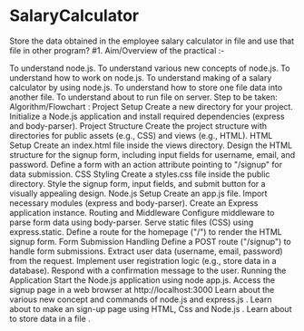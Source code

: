# SalaryCalculator
Store the data obtained in the employee salary calculator in file and use that file in other program?
#1. Aim/Overview of the practical :-

To understand node.js.
To understand various new concepts of node.js.
To understand how to work on node.js.
To understand making of a salary calculator by using node.js.
To understand how to store one file data into another file.
To understand about to run file on server.
Step to be taken:
Algorithm/Flowchart :
Project Setup
Create a new directory for your project.
Initialize a Node.js application and install required dependencies (express and body-parser).
Project Structure
Create the project structure with directories for public assets (e.g., CSS) and views (e.g., HTML).
HTML Setup
Create an index.html file inside the views directory.
Design the HTML structure for the signup form, including input fields for username, email, and password.
Define a form with an action attribute pointing to "/signup" for data submission.
CSS Styling
Create a styles.css file inside the public directory.
Style the signup form, input fields, and submit button for a visually appealing design.
Node.js Setup
Create an app.js file.
Import necessary modules (express and body-parser).
Create an Express application instance.
Routing and Middleware
Configure middleware to parse form data using body-parser.
Serve static files (CSS) using express.static.
Define a route for the homepage ("/") to render the HTML signup form.
Form Submission Handling
Define a POST route ("/signup") to handle form submissions.
Extract user data (username, email, password) from the request.
Implement user registration logic (e.g., store data in a database).
Respond with a confirmation message to the user.
Running the Application
Start the Node.js application using node app.js.
Access the signup page in a web browser at http://localhost:3000
Learn about the various new concept and commands of node.js and express.js .
Learn about to make an sign-up page using HTML, Css and Node.js .
Learn about to store data in a file .
